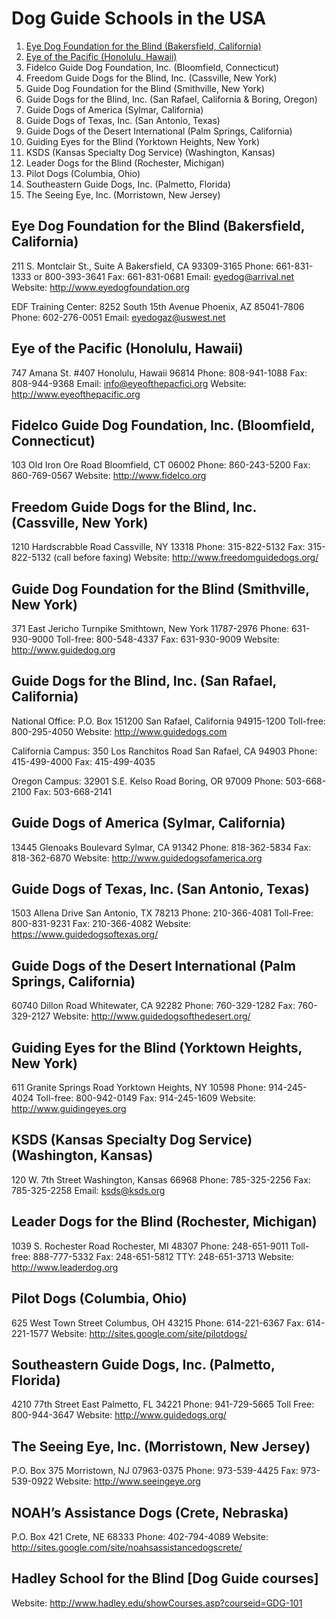 # Dog Guide Schools in the USA

1. [Eye Dog Foundation for the Blind (Bakersfield, California)](#eye-dog-foundation-for-the-blind-bakersfield-california)
2. [Eye of the Pacific (Honolulu, Hawaii)](#user-content-eye-of-the-pacific-honolulu-hawaii)
3. Fidelco Guide Dog Foundation, Inc. (Bloomfield, Connecticut)
4. Freedom Guide Dogs for the Blind, Inc. (Cassville, New York)
5. Guide Dog Foundation for the Blind (Smithville, New York)
6. Guide Dogs for the Blind, Inc. (San Rafael, California & Boring, Oregon)
7. Guide Dogs of America (Sylmar, California)
8. Guide Dogs of Texas, Inc. (San Antonio, Texas)
9. Guide Dogs of the Desert International (Palm Springs, California)
10. Guiding Eyes for the Blind (Yorktown Heights, New York)
11. KSDS (Kansas Specialty Dog Service) (Washington, Kansas)
12. Leader Dogs for the Blind (Rochester, Michigan)
13. Pilot Dogs (Columbia, Ohio)
14. Southeastern Guide Dogs, Inc. (Palmetto, Florida)
15. The Seeing Eye, Inc. (Morristown, New Jersey)


## Eye Dog Foundation for the Blind (Bakersfield, California)

211 S. Montclair St., Suite A
Bakersfield, CA  93309-3165
Phone: 661-831-1333 or 800-393-3641
Fax: 661-831-0681
Email: [eyedog@arrival.net](mailto:eyedog@arrival.net)
Website: http://www.eyedogfoundation.org

EDF Training Center: 
8252 South 15th Avenue
Phoenix, AZ  85041-7806 
Phone: 602-276-0051 
Email: [eyedogaz@uswest.net](mailto:eyedogaz@uswest.net)

## Eye of the Pacific (Honolulu, Hawaii)

747 Amana St. #407
Honolulu, Hawaii  96814
Phone: 808-941-1088
Fax: 808-944-9368
Email: [info@eyeofthepacfici.org](mailto:info@eyeofthepacfici.org)
Website: http://www.eyeofthepacific.org

## Fidelco Guide Dog Foundation, Inc. (Bloomfield, Connecticut)

103 Old Iron Ore Road
Bloomfield, CT 06002
Phone: 860-243-5200
Fax: 860-769-0567
Website: http://www.fidelco.org

## Freedom Guide Dogs for the Blind, Inc. (Cassville, New York)

1210 Hardscrabble Road
Cassville, NY 13318
Phone: 315-822-5132
Fax: 315-822-5132 (call before faxing)
Website: http://www.freedomguidedogs.org/

## Guide Dog Foundation for the Blind (Smithville, New York)

371 East Jericho Turnpike
Smithtown, New York 11787-2976
Phone: 631-930-9000
Toll-free: 800-548-4337
Fax: 631-930-9009
Website: http://www.guidedog.org

## Guide Dogs for the Blind, Inc. (San Rafael, California)

National Office:
P.O. Box 151200
San Rafael, California 94915-1200
Toll-free: 800-295-4050
Website: http://www.guidedogs.com

California Campus:
350 Los Ranchitos Road
San Rafael, CA 94903
Phone: 415-499-4000
Fax: 415-499-4035

Oregon Campus:
32901 S.E. Kelso Road
Boring, OR 97009
Phone: 503-668-2100
Fax: 503-668-2141

## Guide Dogs of America (Sylmar, California)

13445 Glenoaks Boulevard
Sylmar, CA 91342
Phone: 818-362-5834
Fax: 818-362-6870
Website: http://www.guidedogsofamerica.org

## Guide Dogs of Texas, Inc. (San Antonio, Texas)

1503 Allena Drive
San Antonio, TX 78213
Phone: 210-366-4081 
Toll-Free: 800-831-9231
Fax: 210-366-4082
Website: https://www.guidedogsoftexas.org/

## Guide Dogs of the Desert International (Palm Springs, California)

60740 Dillon Road
Whitewater, CA 92282
Phone: 760-329-1282
Fax: 760-329-2127
Website: http://www.guidedogsofthedesert.org/

## Guiding Eyes for the Blind (Yorktown Heights, New York)

611 Granite Springs Road
Yorktown Heights, NY 10598
Phone: 914-245-4024
Toll-free: 800-942-0149
Fax: 914-245-1609
Website: http://www.guidingeyes.org

## KSDS (Kansas Specialty Dog Service) (Washington, Kansas)

120 W. 7th Street
Washington, Kansas  66968
Phone: 785-325-2256
Fax: 785-325-2258
Email: [ksds@ksds.org](mailto:ksds@ksds.org)

## Leader Dogs for the Blind (Rochester, Michigan)

1039 S. Rochester Road
Rochester, MI 48307
Phone: 248-651-9011
Toll-free: 888-777-5332
Fax: 248-651-5812
TTY: 248-651-3713
Website: http://www.leaderdog.org

## Pilot Dogs (Columbia, Ohio)

625 West Town Street
Columbus, OH 43215
Phone: 614-221-6367
Fax: 614-221-1577
Website: http://sites.google.com/site/pilotdogs/

## Southeastern Guide Dogs, Inc. (Palmetto, Florida)

4210 77th Street East
Palmetto, FL 34221
Phone: 941-729-5665 
Toll Free: 800-944-3647
Website: http://www.guidedogs.org/

## The Seeing Eye, Inc. (Morristown, New Jersey)

P.O. Box 375
Morristown, NJ 07963-0375
Phone: 973-539-4425
Fax: 973-539-0922
Website: http://www.seeingeye.org

## NOAH’s Assistance Dogs (Crete, Nebraska)

P.O. Box 421
Crete, NE 68333
Phone: 402-794-4089
Website: http://sites.google.com/site/noahsassistancedogscrete/

## Hadley School for the Blind [Dog Guide courses]

Website: http://www.hadley.edu/showCourses.asp?courseid=GDG-101
